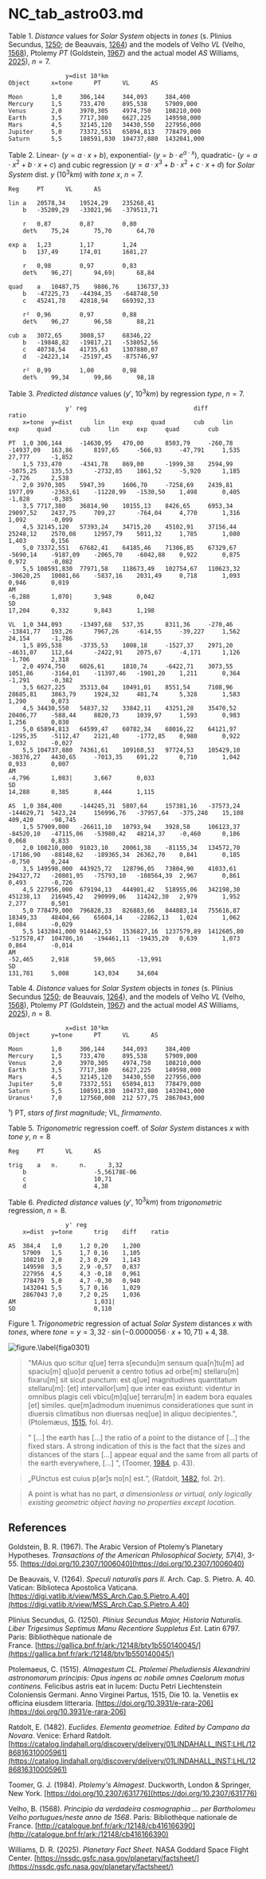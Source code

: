 # NC_tab_astro03.md

Table 1. *Distance* values for *Solar System* objects in *tones* (s. Plinius Secundus, [1250](https://gallica.bnf.fr/ark:/12148/btv1b550140045/); de Beauvais, [1264](https://digi.vatlib.it/view/MSS_Arch.Cap.S.Pietro.A.40)) and the models of Velho *VL* (Velho, [1568](http://catalogue.bnf.fr/ark:/12148/cb416166390)), Ptolemy *PT* (Goldstein, [1967](https://doi.org/10.2307/1006040)) and the actual model *AS* Williams, [2025](https://nssdc.gsfc.nasa.gov/planetary/planetfact.html)), $n=7$. 
~~~
				y=dist 10³km		
Object		x=tone		PT		VL		AS

Moon		1,0		306,144		344,093		384,400
Mercury		1,5		733,470		895,538		57909,000
Venus		2,0		3970,305	4974,750	108210,000
Earth		3,5		7717,380	6627,225	149598,000
Mars		4,5		32145,120	34430,550	227956,000
Jupiter		5,0		73372,551	65894,813	778479,000
Saturn		5,5		108591,830	104737,880	1432041,000
~~~

Table 2. Linear- ($y=a\cdot x+b$), exponential- ($y=b\cdot e^{a\cdot x}$), quadratic- ($y=a\cdot x^2+b\cdot x+c$) and cubic regression ($y=a\cdot x^3+b\cdot x^2+c\cdot x+d$) for *Solar System* dist. $y$ ($10^3km$) with *tone* $x$, $n=7$.
~~~
Reg		PT		VL		AS

lin	a	20578,34	19524,29	235268,41
	b	-35209,29	-33021,96	-379513,71

	r	0,87		0,87		0,80
	det%	75,24		75,70		64,70

exp	a	1,23		1,17		1,24
	b	137,49		174,01		1681,27

	r	0,98		0,97		0,83
	det%	96,27|		94,69|		68,84

quad	a	10487,75	9886,76		136737,33
	b	-47225,73	-44394,35	-648748,50
	c	45241,78	42818,94	669392,33

	r²	0,96		0,97		0,88
	det%	96,27		96,58		88,21

cub	a	3072,65		3008,57		68346,22
	b	-19848,82	-19817,21	-538052,56
	c	40738,54	41735,63	1307880,07
	d	-24223,14	-25197,45	-875746,97

	r²	0,99		1,00		0,98
	det%	99,34		99,86		98,18
~~~

Table 3. *Predicted distance* values ($y'$, $10^3km$) ​​by regression *type*,  $n=7$.
~~~
				y' reg								diff								ratio			
	x=tone	y=dist		lin		exp		quad		cub		lin		exp		quad		cub		lin		exp		quad		cub

PT	1,0	306,144		-14630,95	470,00		8503,79		-260,78		-14937,09	163,86		8197,65		-566,93		-47,791		1,535		27,777		-1,852
	1,5	733,470		-4341,78	869,00		-1999,38	2594,99		-5075,25	135,53		-2732,85	1861,52		-5,920		1,185		-2,726		2,538
	2,0	3970,305	5947,39		1606,70		-7258,69	2439,81		1977,09		-2363,61	-11228,99	-1530,50	1,498		0,405		-1,828		-0,385
	3,5	7717,380	36814,90	10155,13	8426,65		6953,34		29097,52	2437,75		709,27		-764,04		4,770		1,316		1,092		-0,099
	4,5	32145,120	57393,24	34715,20	45102,91	37156,44	25248,12	2570,08		12957,79	5011,32		1,785		1,080		1,403		0,156
	5,0	73372,551	67682,41	64185,46	71306,85	67329,67	-5690,14	-9187,09	-2065,70	-6042,88	0,922		0,875		0,972		-0,082
	5,5	108591,830	77971,58	118673,49	102754,67	110623,32	-30620,25	10081,66	-5837,16	2031,49		0,718		1,093		0,946		0,019
AM																				-6,288		1,070|		3,948		0,042
SD																				17,204		0,332		9,843		1,198

VL	1,0	344,093		-13497,68	537,35		8311,36		-270,46		-13841,77	193,26		7967,26		-614,55		-39,227		1,562		24,154		-1,786
	1,5	895,538		-3735,53	1008,18		-1527,37	2971,20		-4631,07	112,64		-2422,91	2075,67		-4,171		1,126		-1,706		2,318
	2,0	4974,750	6026,61		1810,74		-6422,71	3073,55		1051,86		-3164,01	-11397,46	-1901,20	1,211		0,364		-1,291		-0,382
	3,5	6627,225	35313,04	10491,01	8551,54		7108,96		28685,81	3863,79		1924,32		481,74		5,328		1,583		1,290		0,073
	4,5	34430,550	54837,32	33842,11	43251,28	35470,52	20406,77	-588,44		8820,73		1039,97		1,593		0,983		1,256		0,030
	5,0	65894,813	64599,47	60782,34	68016,22	64121,97	-1295,35	-5112,47	2121,40		-1772,85	0,980		0,922		1,032		-0,027
	5,5	104737,880	74361,61	109168,53	97724,53	105429,10	-30376,27	4430,65		-7013,35	691,22		0,710		1,042		0,933		0,007
AM																				-4,796		1,083|		3,667		0,033
SD																				14,288		0,385		8,444		1,115

AS	1,0	384,400		-144245,31	5807,64		157381,16	-37573,24	-144629,71	5423,24		156996,76	-37957,64	-375,248	15,108		409,420		-98,745
	1,5	57909,000	-26611,10	10793,94	3928,58		106123,37	-84520,10	-47115,06	-53980,42	48214,37	-0,460		0,186		0,068		0,833
	2,0	108210,000	91023,10	20061,38	-81155,34	134572,70	-17186,90	-88148,62	-189365,34	26362,70	0,841		0,185		-0,750		0,244
	3,5	149598,000	443925,72	128796,05	73804,90	41033,61	294327,72	-20801,95	-75793,10	-108564,39	2,967		0,861		0,493		-0,726
	4,5	227956,000	679194,13	444901,42	518955,06	342198,30	451238,13	216945,42	290999,06	114242,30	2,979		1,952		2,277		0,501
	5,0	778479,000	796828,33	826883,66	844083,14	755616,87	18349,33	48404,66	65604,14	-22862,13	1,024		1,062		1,084		-0,029
	5,5	1432041,000	914462,53	1536827,16	1237579,89	1412605,80	-517578,47	104786,16	-194461,11	-19435,20	0,639		1,073		0,864		-0,014
AM																				-52,465		2,918		59,065		-13,991
SD																				131,781		5,008		143,034		34,604
~~~

Table 4. *Distance* values for *Solar System* objects in *tones* (s. Plinius Secundus [1250](https://gallica.bnf.fr/ark:/12148/btv1b550140045/); de Beauvais, [1264](https://digi.vatlib.it/view/MSS_Arch.Cap.S.Pietro.A.40)), and the models of Velho *VL* (Velho, [1568](http://catalogue.bnf.fr/ark:/12148/cb416166390)), Ptolemy *PT* (Goldstein, [1967](https://doi.org/10.2307/1006040)) and the actual model *AS* Williams, [2025](https://nssdc.gsfc.nasa.gov/planetary/planetfact.html)), $n=8$.
~~~
				x=dist 10³km		
Object		y=tone		PT		VL		AS

Moon		1,0		306,144		344,093		384,400
Mercury		1,5		733,470		895,538		57909,000
Venus		2,0		3970,305	4974,750	108210,000
Earth		3,5		7717,380	6627,225	149598,000
Mars		4,5		32145,120	34430,550	227956,000
Jupiter		5,0		73372,551	65894,813	778479,000
Saturn		5,5		108591,830	104737,880	1432041,000
Uranus¹		7,0		127560,000	212 577,75	2867043,000
~~~
¹) PT, *stars of first magnitude*; VL, *firmamento*.

Table 5. *Trigonometric* regression coeff. of *Solar System* distances $x$ with *tone* $y$, $n=8$
~~~
Reg		PT		VL		AS

trig	a	n.		n.		3,32
	b					-5,56178E-06
	c					10,71
	d					4,38
~~~

Table 6. *Predicted distance* values ($y'$, $10^3km$) ​​from *trigonometric* regression, $n=8$.
~~~
				y' reg		
	x=dist	y=tone		trig	diff	ratio

AS	384,4	1,0		1,2	0,20	1,200
	57909	1,5		1,7	0,16	1,105
	108210	2,0		2,3	0,29	1,143
	149598	3,5		2,9	-0,57	0,837
	227956	4,5		4,3	-0,18	0,961
	778479	5,0		4,7	-0,30	0,940
	1432041	5,5		5,7	0,16	1,029
	2867043	7,0		7,2	0,25	1,036
AM						1,031|
SD						0,110
~~~

Figure 1. *Trigonometric* regression of actual *Solar System* distances $x$ with *tones*, where $tone=y=3,32\cdot \sin(-0.0000056\cdot x+10,71)+4,38$.

![figure.\label{figa0301}](figa0301.jpg)


>"MAius quo scitur q[ue] terra s[ecundu]m sensum qua[n]tu[m] ad spaciu[m] q[uo]d peruenit a centro totius ad orbe[m] stellaru[m] fixaru[m] sit sicut punctum: est q[ue] magnitudines quantitatum stellaru[m]: [et] intervallor[um] que inter eas existunt: videntur in omnibus plagis celi vbicu[m]q[ue] terraru[m] in eadem bora equales [et] similes. que[m]admodum inuenimus considerationes que sunt in diuersis climatibus non diuersas neq[ue] in aliquo decipientes.", (Ptolemæus, [1515](https://doi.org/10.3931/e-rara-206), fol. 4r).

>" […] the earth has […] the ratio of a point to the distance of […] the fixed stars. A strong indication of this is the fact that the sizes and distances of the stars […] appear equal and the same from all parts of the earth everywhere, [...] ", (Toomer, [1984](https://doi.org/10.2307/631776), p. 43).

>„PUnctus est cuius p[ar]s no[n] est.“, (Ratdolt, [1482](https://catalog.lindahall.org/discovery/delivery/01LINDAHALL_INST:LHL/1286816310005961), fol. 2r). 

>A point is what has no part, *a dimensionless or virtual, only logically existing geometric object having no properties except location*.

## References

Goldstein, B. R. (1967). The Arabic Version of Ptolemy’s Planetary Hypotheses. *Transactions of the American Philosophical Society, 57*(4), 3-55. [https://doi.org/10.2307/1006040](https://doi.org/10.2307/1006040)

De Beauvais, V. (1264). *Speculi naturalis pars II*. Arch. Cap. S. Pietro. A. 40. Vatican: Biblioteca Apostolica Vaticana. [https://digi.vatlib.it/view/MSS_Arch.Cap.S.Pietro.A.40](https://digi.vatlib.it/view/MSS_Arch.Cap.S.Pietro.A.40)

Plinius Secundus, G. (1250). *Plinius Secundus Major, Historia Naturalis. Liber Trigesimus Septimus Manu Recentiore Suppletus Est*. Latin 6797. Paris: Bibliothèque nationale de France. [https://gallica.bnf.fr/ark:/12148/btv1b550140045/](https://gallica.bnf.fr/ark:/12148/btv1b550140045/)

Ptolemaeus, C. (1515). *Almagestum CL. Ptolemei Pheludiensis Alexandrini astronomorum principis: Opus ingens ac nobile omnes Caelorum motus continens.* Felicibus astris eat in lucem: Ductu Petri Liechtenstein Coloniensis Germani. Anno Virginei Partus, 1515, Die 10. Ia. Venetiis ex officina eiusdem litteraria. [https://doi.org/10.3931/e-rara-206](https://doi.org/10.3931/e-rara-206)

Ratdolt, E. (1482). *Euclides. Elementa geometriae. Edited by Campano da Novara*. Venice: Erhard Ratdolt. [https://catalog.lindahall.org/discovery/delivery/01LINDAHALL_INST:LHL/1286816310005961](https://catalog.lindahall.org/discovery/delivery/01LINDAHALL_INST:LHL/1286816310005961)

Toomer, G. J. (1984). *Ptolemy's Almagest*. Duckworth, London & Springer, New York. [https://doi.org/10.2307/631776](https://doi.org/10.2307/631776)

Velho, B. (1568). *Principio da verdadeira cosmographia ... per Bartholomeu Velho portugues/neste anno de 1568*. Paris: Bibliothèque nationale de France. [http://catalogue.bnf.fr/ark:/12148/cb416166390](http://catalogue.bnf.fr/ark:/12148/cb416166390)

Williams, D. R. (2025). *Planetary Fact Sheet*. NASA Goddard Space Flight Center.
[https://nssdc.gsfc.nasa.gov/planetary/factsheet/](https://nssdc.gsfc.nasa.gov/planetary/factsheet/)
